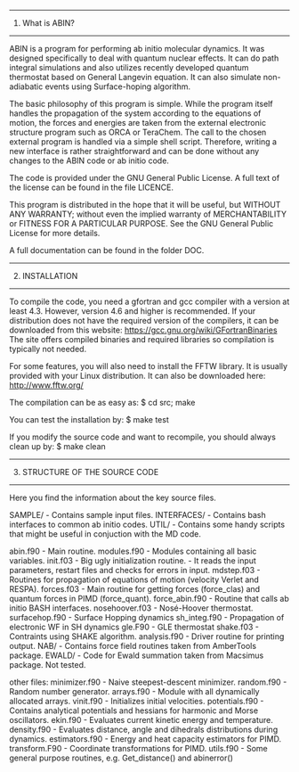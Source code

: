 
----------------------------------------------
1. What is ABIN?
----------------------------------------------

ABIN is a program for performing ab initio molecular dynamics. It was designed specifically to deal with quantum nuclear effects. It can do path integral simulations and also utilizes recently developed quantum thermostat based on General Langevin equation. It can also simulate non-adiabatic events using Surface-hoping algorithm.

The basic philosophy of this program is simple. While the program itself handles the propagation of the system according to the equations of motion, the forces and energies are taken from the external electronic structure program such as ORCA or TeraChem. The call to the chosen external program is handled via a simple shell script. Therefore, writing a new interface is rather straightforward and can be done without any changes to the ABIN code or ab initio code.

The code is provided under the GNU General Public License.
A full text of the license can be found in the file LICENCE.

 This program is distributed in the hope that it will be useful,
 but WITHOUT ANY WARRANTY; without even the implied warranty of
 MERCHANTABILITY or FITNESS FOR A PARTICULAR PURPOSE.  See the
 GNU General Public License for more details.

A full documentation can be found in the folder DOC.

----------------------------------------------
2. INSTALLATION
----------------------------------------------
To compile the code, you need a gfortran and gcc compiler with a version at least 4.3.
However, version 4.6 and higher is recommended.
If your distribution does not have the required version of the compilers, it can be downloaded from this website:
https://gcc.gnu.org/wiki/GFortranBinaries
The site offers compiled binaries and required libraries so compilation is typically not needed.

For some features, you will also need to install the FFTW library. It is usually provided with your Linux distribution.
It can also be downloaded here: http://www.fftw.org/

The compilation can be as easy as: 
$ cd src; make

You can test the installation by:
$ make test

If you modify the source code and want to recompile, you should always clean up by:
$ make  clean

----------------------------------------------
3. STRUCTURE OF THE SOURCE CODE
----------------------------------------------

Here you find the information about the key source files.

SAMPLE/     - Contains sample input files.
INTERFACES/ - Contains bash interfaces to common ab initio codes.
UTIL/       - Contains some handy scripts that might be useful in conjuction with the MD code.


abin.f90       - Main routine.
modules.f90    - Modules containing all basic variables.
init.f03       - Big ugly initialization routine.
               - It reads the input parameters, restart files and checks for errors in input.
mdstep.f03     - Routines for propagation of equations of motion (velocity Verlet and RESPA).
forces.f03     - Main routine for getting forces (force_clas) and quantum forces in PIMD (force_quant).
force_abin.f90 - Routine that calls ab initio BASH interfaces.
nosehoover.f03 - Nosé-Hoover thermostat.
surfacehop.f90 - Surface Hopping dynamics
sh_integ.f90   - Propagation of electronic WF in SH dynamics 
gle.F90        - GLE thermostat
shake.f03      - Contraints using SHAKE algorithm.
analysis.f90   - Driver routine for printing output.
NAB/           - Contains force field routines taken from AmberTools package.
EWALD/         - Code for Ewald summation taken from Macsimus package. Not tested.


other files:
minimizer.f90  - Naive steepest-descent minimizer.
random.f90     - Random number generator.
arrays.f90     - Module with all dynamically allocated arrays.
vinit.f90      - Initializes initial velocities.
potentials.f90 - Contains analytical potentials and hessians for harmonic and Morse oscillators.
ekin.f90       - Evaluates current kinetic energy and temperature.
density.f90    - Evaluates distance, angle and dihedrals distributions during dynamics.
estimators.f90 - Energy and heat capacity estimators for PIMD.
transform.F90  - Coordinate transformations for PIMD.
utils.f90      - Some general purpose routines, e.g. Get_distance() and abinerror()    

